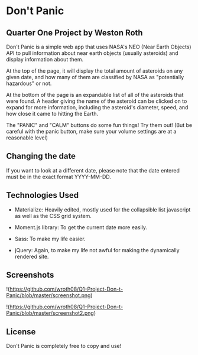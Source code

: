 # Don't Panic

## Quarter One Project by Weston Roth

Don't Panic is a simple web app that uses NASA's NEO (Near Earth Objects) API to pull information about near earth objects (usually asteroids) and display information about them.

At the top of the page, it will display the total amount of asteroids on any given date, and how many of them are classified by NASA as "potentially hazardous" or not.

At the bottom of the page is an expandable list of all of the asteroids that were found. A header giving the name of the asteroid can be clicked on to expand for more information, including the asteroid's diameter, speed, and how close it came to hitting the Earth.

The "PANIC" and "CALM" buttons do some fun things! Try them out!
(But be careful with the panic button, make sure your volume settings are at a reasonable level)

## Changing the date

If you want to look at a different date, please note that the date entered must be in the exact format YYYY-MM-DD.

## Technologies Used

- Materialize: Heavily edited, mostly used for the collapsible list javascript as well as the CSS grid system.

- Moment.js library: To get the current date more easily.

- Sass: To make my life easier.

- jQuery: Again, to make my life not awful for making the dynamically rendered site.

## Screenshots

!(https://github.com/wroth08/Q1-Project-Don-t-Panic/blob/master/screenshot.png)

!(https://github.com/wroth08/Q1-Project-Don-t-Panic/blob/master/screenshot2.png)

## License

Don't Panic is completely free to copy and use!
